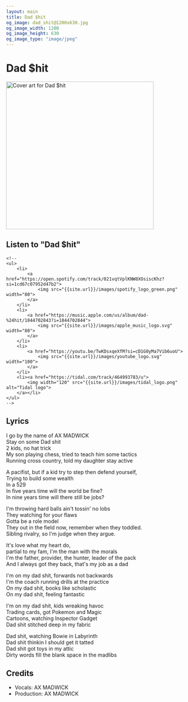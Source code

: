```yaml
---
layout: main
title: Dad $hit
og_image: dad_shit@1200x630.jpg
og_image_width: 1200
og_image_height: 630
og_image_type: "image/jpeg"
---
```

<h1>Dad $hit</h1>

<div class="track__art">
<img src="{{site.url}}/images/dad_shit@800x800.jpg" alt="Cover art for Dad $hit" width="400">
</div>
<div class="track__links">
	<h2>Listen to "Dad $hit"</h2>

	<!--
	<ul>
		<li>
			<a href="https://open.spotify.com/track/021vqtVplKNW8XOsiscKhz?si=1cd67c07952d47b2">
				<img src="{{site.url}}/images/spotify_logo_green.png" width="80">
			</a>
		</li>		
		<li>
			<a href="https://music.apple.com/us/album/dad-%24hit/1844702843?i=1844702844">
				<img src="{{site.url}}/images/apple_music_logo.svg" width="80">
			</a>
		</li>
		<li>
			<a href="https://youtu.be/TwKDsxqeXfM?si=cD1G0yMa7Vib6uoU">
				<img src="{{site.url}}/images/youtube_logo.svg" width="100">
			</a>
		</li>
		<li><a href="https://tidal.com/track/464993783/u">
			<img width="120" src="{{site.url}}/images/tidal_logo.png" alt="Tidal logo">
		</a></li>
	</ul>
	-->

<h2>Lyrics</h2>

<p>
I go by the name of AX MADWICK<br>
Stay on some Dad shit<br>
2 kids, no hat trick<br>
My son playing chess, tried to teach him some tactics<br>
Running cross country, told my daughter stay active<br>
</p>

<p>
A pacifist, but if a kid try to step then defend yourself,<br>
Trying to build some wealth<br>
In a 529 <br>
In five years time will the world be fine? <br>
In nine years time will there still be jobs?<br>
</p>

<p>
I'm throwing hard balls ain't tossin' no lobs<br>
They watching for your flaws<br>
Gotta be a role model<br>
They out in the field now, remember when they toddled.<br>
Sibling rivalry, so I'm judge when they argue.<br>
</p>

<p>
It's love what my heart do,<br>
partial to my fam, I'm the man with the morals<br>
I'm the father, provider, the hunter, leader of the pack<br>
And I always got they back, that's my job as a dad<br>
</p>

<p>
I'm on my dad shit, forwards not backwards<br>
I'm the coach running drills at the practice<br>
On my dad shit, books like scholastic<br>
On my dad shit, feeling fantastic<br>
</p>

<p>
I'm on my dad shit, kids wreaking havoc<br>
Trading cards, got Pokemon and Magic<br>
Cartoons, watching Inspector Gadget<br>
Dad shit stitched deep in my fabric<br>
</p>

<p>
Dad shit, watching Bowie in Labyrinth<br>
Dad shit thinkin I should get it tatted<br>
Dad shit got toys in my attic<br>
Dirty words fill the blank space in the madlibs<br>
</p>

</div>

<h2>Credits</h2>
<ul>
	<li>Vocals: AX MADWICK</li>
	<li>Production: AX MADWICK</li>
</ul>
